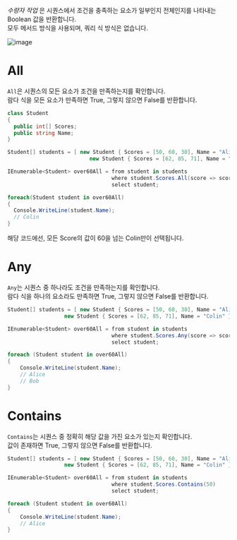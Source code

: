 _수량자 작업_ 은 시퀀스에서 조건을 충족하는 요소가 일부인지 전체인지를 나타내는 Boolean 값을 반환합니다.     
모두 메서드 방식을 사용되며, 쿼리 식 방식은 없습니다.    

![image](https://github.com/user-attachments/assets/eb385829-dc71-4bf9-8f36-cb7b0db83fe6)

# All
`All`은 시퀀스의 모든 요소가 조건을 만족하는지를 확인합니다.     
람다 식을 모든 요소가 만족하면 True, 그렇지 않으면 False를 반환합니다.  

```cs
class Student
{
  public int[] Scores;
  public string Name;
}
```
```cs
Student[] students = [ new Student { Scores = [50, 60, 30], Name = "Alice" }, new Student { Scores = [61, 70, 55], Name = "Bob" },
                          new Student { Scores = [62, 85, 71], Name = "Colin" }];

IEnumerable<Student> over60All = from student in students
                                 where student.Scores.All(score => score > 60)
                                 select student;

foreach(Student student in over60All)
{
  Console.WriteLine(student.Name);
  // Colin
}
```
해당 코드에선, 모든 Score의 값이 60을 넘는 Colin만이 선택됩니다.

# Any
`Any`는 시퀀스 중 하나라도 조건을 만족하는지를 확인합니다.     
람다 식을 하나의 요소라도 만족하면 True, 그렇지 않으면 False를 반환합니다.    

```cs
Student[] students = [ new Student { Scores = [50, 60, 30], Name = "Alice" }, new Student { Scores = [61, 70, 55], Name = "Bob" },
                  new Student { Scores = [62, 85, 71], Name = "Colin" }];

IEnumerable<Student> over60All = from student in students
                                 where student.Scores.Any(score => score < 60)
                                 select student;

foreach (Student student in over60All)
{
    Console.WriteLine(student.Name);
    // Alice
    // Bob
}
```

# Contains
`Contains`는 시퀀스 중 정확히 해당 값을 가진 요소가 있는지 확인합니다.     
값이 존재하면 True, 그렇지 않으면 False를 반환합니다.   

```cs
Student[] students = [ new Student { Scores = [50, 60, 30], Name = "Alice" }, new Student { Scores = [61, 70, 55], Name = "Bob" },
                  new Student { Scores = [62, 85, 71], Name = "Colin" }];

IEnumerable<Student> over60All = from student in students
                                 where student.Scores.Contains(50)
                                 select student;

foreach (Student student in over60All)
{
    Console.WriteLine(student.Name);
    // Alice
}
```
